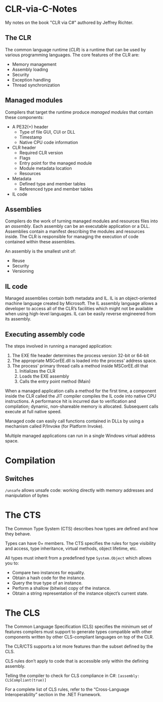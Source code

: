 # CLR-via-C-Notes
My notes on the book "CLR via C#" authored by Jeffrey Richter.

## The CLR
The common language runtime (*CLR*) is a runtime that can be used by various programming languages.
The core features of the CLR are:

* Memory management 
* Assembly loading
* Security
* Exception handling
* Thread synchronization

## Managed modules
Compilers that target the runtime produce *managed modules* that contain these components:

* A PE32(+) header
  - Type of file GUI, CUI or DLL
  - Timestamp
  - Native CPU code information
* CLR header
  - Required CLR version
  - Flags
  - Entry point for the managed module
  - Module metadata location
  - Resources
* Metadata
  - Defined type and member tables
  - Referenced type and member tables
* IL code

## Assemblies
Compilers do the work of turning managed modules and resources files into an *assembly*.
Each assembly can be an executable application or a DLL. 
Assemblies contain a manifest describing the modules and resources inside.
The CLR is responsible for managing the execution of code contained within these assemblies.

An assembly is the smallest unit of:
* Reuse
* Security
* Versioning

## IL code
Managed assemblies contain both metadata and IL.
IL is an object-oriented machine language created by Microsoft.
The IL assembly language allows a developer to access all of the CLR’s facilities which might not be available when using high-level languages.
IL can be easily reverse engineered from its assembly.

## Executing assembly code

The steps involved in running a managed application:
1. The EXE file header determines the process version 32-bit or 64-bit
2. The appropriate MSCorEE.dll is loaded into the process' address space.
3. The process' primary thread calls a method inside MSCorEE.dll that 
   1. Initializes the CLR
   2. Loads the EXE assembly
   3. Calls the entry point method (Main)
   
When a managed application calls a method for the first time, a component inside the CLR called the JIT compiler compiles the IL code into native CPU instructions. A performance hit is incurred due to verification and compilation; dynamic, non-shareable memory is allocated. Subsequent calls execute at full native speed.

Managed code can easily call functions contained in DLLs by using a mechanism called P/Invoke (for Platform Invoke). 

Multiple managed applications can run in a single Windows virtual address space.

# Compilation
## Switches
`/unsafe` allows unsafe code: working directly with memory addresses and manipulation of bytes

# The CTS
The Common Type System (CTS) describes how types are defined and how they behave.

Types can have 0+ members. The CTS specifies the rules for type visibility and access, type inheritance, virtual methods, object lifetime, etc.

All types must inherit from a predefined type `System.Object` which allows you to:
* Compare two instances for equality. 
* Obtain a hash code for the instance. 
* Query the true type of an instance. 
* Perform a shallow (bitwise) copy of the instance. 
* Obtain a string representation of the instance object’s current state.

# The CLS
The Common Language Specification (CLS) specifies the minimum set of features compilers must support to generate types compatible with other components written by other CLS-compliant languages on top of the CLR.

The CLR/CTS supports a lot more features than the subset defined by the CLS.

CLS rules don’t apply to code that is accessible only within the defining assembly.

Telling the compiler to check for CLS compliance in C#:
`[assembly: CLSCompliant(true)]`

For a complete list of CLS rules, refer to the “Cross-Language Interoperability” section in the .NET Framework.
